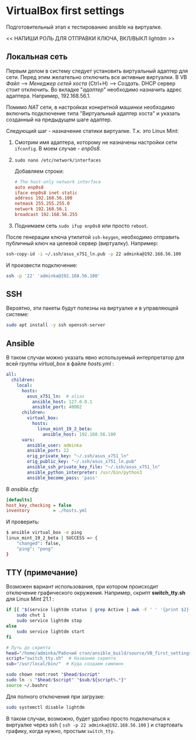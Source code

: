 # VirtualBox first settings

Подготовительный этап к тестированию ansible на виртуалке.

<< НАПИШИ РОЛЬ ДЛЯ ОТПРАВКИ КЛЮЧА, ВКЛ/ВЫКЛ lightdm >>

## Локальная сеть

Первым делом в систему следует установить виртуальный адаптер для сети. Перед этим желательно отключить все активные виртуалки. В VB *Файл* --> *Менеджер сетей хоста* (Ctrl+H) --> *Создать*. DHCP сервер стоит отключить. Во вкладке "*адаптер*" необходимо назначить адрес адаптера. Например, 192.168.56.1.

Помимо *NAT* сети, в настройках конкретной машинки необходимо включить подключение типа "Виртуальный адаптер хоста" и указать созданный на предыдущем шаге адаптер. 

Следующий шаг - назначение статики виртуалке. Т.к. это Linux Mint:

1. Смотрим имя адаптера, которому не назначены настройки сети `ifconfig`. В моем случае - *enp0s8*.

2. `sudo nano /etc/network/interfaces`

   Добавляем строки:

   ```ini
   # The host-only network interface
   auto enp0s8
   iface enp0s8 inet static
   address 192.168.56.100
   netmask 255.255.255.0
   network 192.168.56.1
   broadcast 192.168.56.255
   ```

3. Поднимаем сеть `sudo ifup enp0s8` или просто `reboot`.

После генерации ключа утилитой `ssh-keygen`, необходимо отправить публичный ключ на целевой сервер (виртуалку). Например:

```bash
ssh-copy-id -i ~/.ssh/asus_x751_ln.pub -p 22 adminka@192.168.56.100
```

И произвести подключение:

```bash
ssh -p '22' 'adminka@192.168.56.100'
```

## SSH

Вероятно, эти пакеты будут полезны на виртуалке и в управляющей системе:

```bash
sudo apt install -y ssh openssh-server
```

## Ansible

В таком случаи можно указать явно используемый интерпретатор для всей группы *virtual_box* в файле *hosts.yml* :

```yaml
all:
  children:
    local:
      hosts:
        asus_x751_ln:  # alias
          ansible_host: 127.0.0.1
          ansible_port: 40002
      children:
        virtual_box:
          hosts:
            linux_mint_19_2_beta:
              ansible_host: 192.168.56.100
      vars:
        ansible_user: adminka
        ansible_port: 22
        orig_private_key: "~/.ssh/asus_x751_ln"
        orig_public_key: "~/.ssh/asus_x751_ln.pub"
        ansible_ssh_private_key_file: "~/.ssh/asus_x751_ln"
        ansible_python_interpreter: /usr/bin/python3
        ansible_become_pass: 'pass'
```

В *ansible.cfg*:

```ini
[defaults]
host_key_checking = false
inventory         = ./hosts.yml
```

И проверить:

```bash
$ ansible virtual_box -m ping
linux_mint_19_2_beta | SUCCESS => {
    "changed": false, 
    "ping": "pong"
}
```

## TTY (примечание)

Возможен вариант использования, при котором происходит отключение графического окружения. Например, скрипт **switch_tty.sh** для Linux Mint 21.1 :

```bash
if [[ "$(service lightdm status | grep Active | awk -F ' ' '{print $2}')" == "active" ]]; then
    sudo chvt 1
    sudo service lightdm stop
else
    sudo service lightdm start
fi
```

```bash
# Путь до скрипта
head="/home/adminka/Рабочий стол/ansible_build/source/VB_first_settings"
script="switch_tty.sh"  # Название скрипта
sub="/usr/local/bin/"  # Куда создаем симлинк

sudo chown root:root "$head/$script"
sudo ln -s "$head/$script" "$sub/${script%.*}"
source ~/.bashrc
```

Для полного отключения при загрузке:

```bash
sudo systemctl disable lightdm
```

В таком случаи, возможно, будет удобно просто подключаться к виртуалке через ssh ( `ssh -p 22 adminka@192.168.56.100` ) и стартовать графику, когда нужно, простым `switch_tty`.

